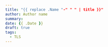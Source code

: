 ```yaml
---
title: "{{ replace .Name "-" " " | title }}"
author: Author name
summary: 
date: {{ .Date }}
draft: true
tags:
  - TLS
---
```

